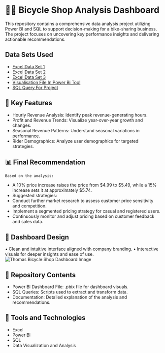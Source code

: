 # 🚴‍♂️ Bicycle Shop Analysis Dashboard
This repository contains a comprehensive data analysis project utilizing Power BI and SQL to support decision-making for a bike-sharing business. The project focuses on uncovering key performance insights and delivering actionable recommendations.

## Data Sets Used
 - <a href="https://github.com/ridumjeetsingh/Data-Analysis-Dashboard-1/blob/main/bike_share_yr_0.csv"> Excel Data Set 1 </a> 
 - <a href="https://github.com/ridumjeetsingh/Data-Analysis-Dashboard-1/blob/main/bike_share_yr_1.csv"> Excel Data Set 2 </a> 
 - <a href="https://github.com/ridumjeetsingh/Data-Analysis-Dashboard-1/blob/main/cost_table.csv"> Excel Data Set 3 </a> 
 - <a href="https://github.com/ridumjeetsingh/Data-Analysis-Dashboard-1/blob/main/Thomas_Bicycle_Project.pbix"> Visualisation File In Power Bi Tool </a> 
 - <a href="https://github.com/ridumjeetsingh/Data-Analysis-Dashboard-1/blob/main/SQL%20QUERY%20of%20Thomas%20bicycle%20project.sql"> SQL Query For Project </a> 

## 📝 Key Features
  -	Hourly Revenue Analysis: Identify peak revenue-generating hours.
  -	Profit and Revenue Trends: Visualize year-over-year growth and changes.
  -	Seasonal Revenue Patterns: Understand seasonal variations in performance.
  -	Rider Demographics: Analyze user demographics for targeted strategies.

## 📊 Final Recommendation
    Based on the analysis:
   -	A 10% price increase raises the price from $4.99 to $5.49, while a 15% increase sets it at approximately $5.74.
   -	Suggested strategies: 
   -	Conduct further market research to assess customer price sensitivity and competition.
   -	Implement a segmented pricing strategy for casual and registered users.
   -	Continuously monitor and adjust pricing based on customer feedback and sales data.

## 🎨 Dashboard Design
•	Clean and intuitive interface aligned with company branding.
•	Interactive visuals for deeper insights and ease of use.
![Thomas Bicycle Shop Dashboard Image](https://github.com/user-attachments/assets/ecffab0f-a6be-4785-8c5a-9438f9d7a7e4)

## 📂 Repository Contents
 -	Power BI Dashboard File: .pbix file for dashboard visuals.
 - SQL Queries: Scripts used to extract and transform data.
 -	Documentation: Detailed explanation of the analysis and recommendations.

## 🚀 Tools and Technologies
  - Excel
  -	Power BI
  -	SQL
  -	Data Visualization and Analysis

